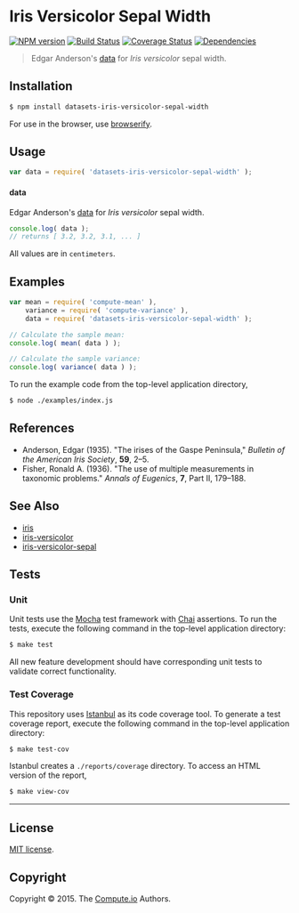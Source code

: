 Iris Versicolor Sepal Width
===
[![NPM version][npm-image]][npm-url] [![Build Status][travis-image]][travis-url] [![Coverage Status][codecov-image]][codecov-url] [![Dependencies][dependencies-image]][dependencies-url]

> Edgar Anderson's [data](https://en.wikipedia.org/wiki/Iris_flower_data_set) for *Iris versicolor* sepal width.


## Installation

``` bash
$ npm install datasets-iris-versicolor-sepal-width
```

For use in the browser, use [browserify](https://github.com/substack/node-browserify).


## Usage

``` javascript
var data = require( 'datasets-iris-versicolor-sepal-width' );
```

#### data

Edgar Anderson's [data](https://en.wikipedia.org/wiki/Iris_flower_data_set) for *Iris versicolor* sepal width.

``` javascript
console.log( data );
// returns [ 3.2, 3.2, 3.1, ... ]
```

All values are in `centimeters`.


## Examples

``` javascript
var mean = require( 'compute-mean' ),
	variance = require( 'compute-variance' ),
	data = require( 'datasets-iris-versicolor-sepal-width' );

// Calculate the sample mean:
console.log( mean( data ) );

// Calculate the sample variance:
console.log( variance( data ) );
```

To run the example code from the top-level application directory,

``` bash
$ node ./examples/index.js
```


## References

*	Anderson, Edgar (1935). "The irises of the Gaspe Peninsula," *Bulletin of the American Iris Society*, __59__, 2–5.
*	Fisher, Ronald A. (1936). "The use of multiple measurements in taxonomic problems." *Annals of Eugenics*, __7__, Part II, 179–188.


## See Also

*	[iris](https://github.com/datasets-io/iris)
*	[iris-versicolor](https://github.com/datasets-io/iris-versicolor)
*	[iris-versicolor-sepal](https://github.com/datasets-io/iris-versicolor-sepal)


## Tests

### Unit

Unit tests use the [Mocha](http://mochajs.org/) test framework with [Chai](http://chaijs.com) assertions. To run the tests, execute the following command in the top-level application directory:

``` bash
$ make test
```

All new feature development should have corresponding unit tests to validate correct functionality.


### Test Coverage

This repository uses [Istanbul](https://github.com/gotwarlost/istanbul) as its code coverage tool. To generate a test coverage report, execute the following command in the top-level application directory:

``` bash
$ make test-cov
```

Istanbul creates a `./reports/coverage` directory. To access an HTML version of the report,

``` bash
$ make view-cov
```


---
## License

[MIT license](http://opensource.org/licenses/MIT).


## Copyright

Copyright &copy; 2015. The [Compute.io](https://github.com/compute-io) Authors.


[npm-image]: http://img.shields.io/npm/v/datasets-iris-versicolor-sepal-width.svg
[npm-url]: https://npmjs.org/package/datasets-iris-versicolor-sepal-width

[travis-image]: http://img.shields.io/travis/datasets-io/iris-versicolor-sepal-width/master.svg
[travis-url]: https://travis-ci.org/datasets-io/iris-versicolor-sepal-width

[codecov-image]: https://img.shields.io/codecov/c/github/datasets-io/iris-versicolor-sepal-width/master.svg
[codecov-url]: https://codecov.io/github/datasets-io/iris-versicolor-sepal-width?branch=master

[dependencies-image]: http://img.shields.io/david/datasets-io/iris-versicolor-sepal-width.svg
[dependencies-url]: https://david-dm.org/datasets-io/iris-versicolor-sepal-width

[dev-dependencies-image]: http://img.shields.io/david/dev/datasets-io/iris-versicolor-sepal-width.svg
[dev-dependencies-url]: https://david-dm.org/dev/datasets-io/iris-versicolor-sepal-width

[github-issues-image]: http://img.shields.io/github/issues/datasets-io/iris-versicolor-sepal-width.svg
[github-issues-url]: https://github.com/datasets-io/iris-versicolor-sepal-width/issues

